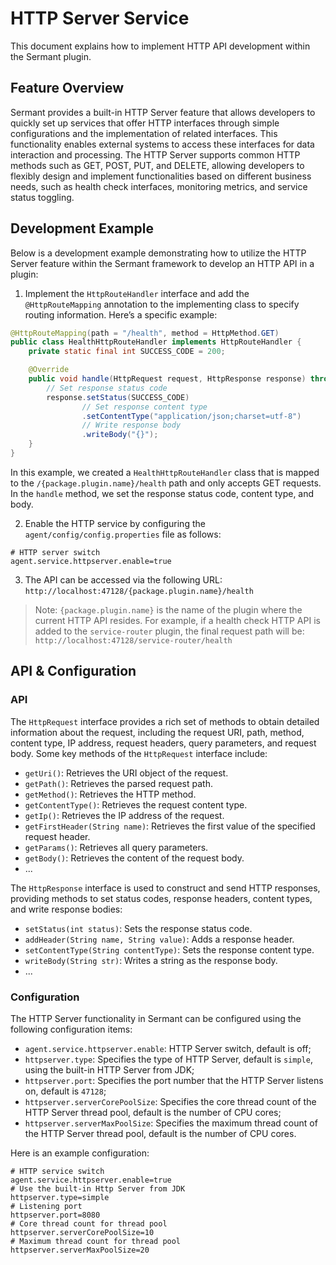 # HTTP Server Service

This document explains how to implement HTTP API development within the Sermant plugin.

## Feature Overview

Sermant provides a built-in HTTP Server feature that allows developers to quickly set up services that offer HTTP interfaces through simple configurations and the implementation of related interfaces. This functionality enables external systems to access these interfaces for data interaction and processing. The HTTP Server supports common HTTP methods such as GET, POST, PUT, and DELETE, allowing developers to flexibly design and implement functionalities based on different business needs, such as health check interfaces, monitoring metrics, and service status toggling.

## Development Example

Below is a development example demonstrating how to utilize the HTTP Server feature within the Sermant framework to develop an HTTP API in a plugin:

1. Implement the `HttpRouteHandler` interface and add the `@HttpRouteMapping` annotation to the implementing class to specify routing information. Here’s a specific example:

```java
@HttpRouteMapping(path = "/health", method = HttpMethod.GET)
public class HealthHttpRouteHandler implements HttpRouteHandler {
    private static final int SUCCESS_CODE = 200;

    @Override
    public void handle(HttpRequest request, HttpResponse response) throws Exception {
        // Set response status code
        response.setStatus(SUCCESS_CODE)
                // Set response content type
                .setContentType("application/json;charset=utf-8")
                // Write response body
                .writeBody("{}");
    }
}
```

In this example, we created a `HealthHttpRouteHandler` class that is mapped to the `/{package.plugin.name}/health` path and only accepts GET requests. In the `handle` method, we set the response status code, content type, and body.

2. Enable the HTTP service by configuring the `agent/config/config.properties` file as follows:

  ```propert
  # HTTP server switch
  agent.service.httpserver.enable=true
  ```

3. The API can be accessed via the following URL: `http://localhost:47128/{package.plugin.name}/health`

> Note: `{package.plugin.name}` is the name of the plugin where the current HTTP API resides. For example, if a health check HTTP API is added to the `service-router` plugin, the final request path will be: `http://localhost:47128/service-router/health`

## API & Configuration

### API

The `HttpRequest` interface provides a rich set of methods to obtain detailed information about the request, including the request URI, path, method, content type, IP address, request headers, query parameters, and request body. Some key methods of the `HttpRequest` interface include:

- `getUri()`: Retrieves the URI object of the request.
- `getPath()`: Retrieves the parsed request path.
- `getMethod()`: Retrieves the HTTP method.
- `getContentType()`: Retrieves the request content type.
- `getIp()`: Retrieves the IP address of the request.
- `getFirstHeader(String name)`: Retrieves the first value of the specified request header.
- `getParams()`: Retrieves all query parameters.
- `getBody()`: Retrieves the content of the request body.
- ...

The `HttpResponse` interface is used to construct and send HTTP responses, providing methods to set status codes, response headers, content types, and write response bodies:

- `setStatus(int status)`: Sets the response status code.
- `addHeader(String name, String value)`: Adds a response header.
- `setContentType(String contentType)`: Sets the response content type.
- `writeBody(String str)`: Writes a string as the response body.
- ...

### Configuration

The HTTP Server functionality in Sermant can be configured using the following configuration items:

- `agent.service.httpserver.enable`: HTTP Server switch, default is off;
- `httpserver.type`: Specifies the type of HTTP Server, default is `simple`, using the built-in HTTP Server from JDK;
- `httpserver.port`: Specifies the port number that the HTTP Server listens on, default is `47128`;
- `httpserver.serverCorePoolSize`: Specifies the core thread count of the HTTP Server thread pool, default is the number of CPU cores;
- `httpserver.serverMaxPoolSize`: Specifies the maximum thread count of the HTTP Server thread pool, default is the number of CPU cores.
  
Here is an example configuration:

```properties
# HTTP service switch
agent.service.httpserver.enable=true
# Use the built-in Http Server from JDK
httpserver.type=simple
# Listening port
httpserver.port=8080
# Core thread count for thread pool
httpserver.serverCorePoolSize=10
# Maximum thread count for thread pool
httpserver.serverMaxPoolSize=20
```
